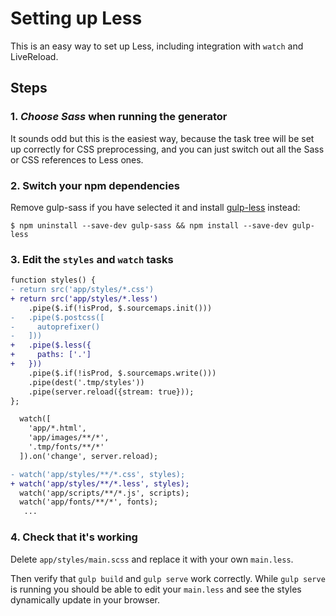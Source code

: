 # Setting up Less

This is an easy way to set up Less, including integration with `watch` and LiveReload.


## Steps

### 1. *Choose Sass* when running the generator

It sounds odd but this is the easiest way, because the task tree will be set up correctly for CSS preprocessing, and you can just switch out all the Sass or CSS references to Less ones.

### 2. Switch your npm dependencies

Remove gulp-sass if you have selected it and install [gulp-less](https://github.com/plus3network/gulp-less) instead:

```
$ npm uninstall --save-dev gulp-sass && npm install --save-dev gulp-less
```

### 3. Edit the `styles` and `watch` tasks

```diff
function styles() {
- return src('app/styles/*.css')
+ return src('app/styles/*.less')
    .pipe($.if(!isProd, $.sourcemaps.init()))
-   .pipe($.postcss([
-     autoprefixer()
-   ]))
+   .pipe($.less({
+     paths: ['.']
+   }))
    .pipe($.if(!isProd, $.sourcemaps.write()))
    .pipe(dest('.tmp/styles'))
    .pipe(server.reload({stream: true}));
};
```

```diff
  watch([
    'app/*.html',
    'app/images/**/*',
    '.tmp/fonts/**/*'
  ]).on('change', server.reload);

- watch('app/styles/**/*.css', styles);
+ watch('app/styles/**/*.less', styles);
  watch('app/scripts/**/*.js', scripts);
  watch('app/fonts/**/*', fonts);
   ...
```


### 4. Check that it's working

Delete `app/styles/main.scss` and replace it with your own `main.less`.

Then verify that `gulp build` and `gulp serve` work correctly. While `gulp serve` is running you should be able to edit your `main.less` and see the styles dynamically update in your browser.